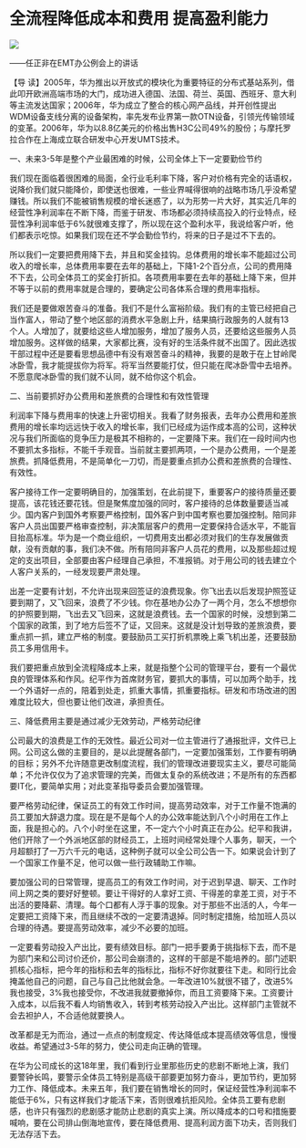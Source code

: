 # 全流程降低成本和费用 提高盈利能力
<img class="pv" src="https://api.visitor.plantree.me/visitor-badge/pv?namespace=plantree.me&key=renzhengfei-speeches/./docs/speeches/2006/04/全流程降低成本和费用提高盈利能力.md">


——任正非在EMT办公例会上的讲话



【导  读】2005年，华为推出以开放式的模块化为重要特征的分布式基站系列，借此叩开欧洲高端市场的大门，成功进入德国、法国、荷兰、英国、西班牙、意大利等主流发达国家；2006年，华为成立了整合的核心网产品线，并开创性提出WDM设备支线分离的设备架构，率先发布业界第一款OTN设备，引领光传输领域的变革。2006年，华为以8.8亿美元的价格出售H3C公司49%的股份；与摩托罗拉合作在上海成立联合研发中心开发UMTS技术。



一、未来3-5年是整个产业最困难的时候，公司全体上下一定要勤俭节约

  我们现在面临着很困难的局面，全行业毛利率下降，客户对价格有完全的话语权，说降价我们就只能降价，即使送也很难，一些业界喊得很响的战略市场几乎没希望赚钱。所以我们不能被销售规模的增长迷惑了，以为形势一片大好，其实近几年的经营性净利润率在不断下降，而鉴于研发、市场都必须持续高投入的行业特点，经营性净利润率低于6%就很难支撑了，所以现在这个盈利水平，我说给客户听，他们都表示吃惊。如果我们现在还不学会勤俭节约，将来的日子是过不下去的。

  所以我们一定要把费用降下去，并且和奖金挂钩。总体费用的增长率不能超过公司收入的增长率，总体费用率要在去年的基础上，下降1-2个百分点，公司的费用降不下去，公司全体员工的奖金打折扣。各项费用率要在去年的基础上降下来，但并不等于以前的费用率就是合理的，要确定公司各体系合理的费用率指标。

  我们还是要做艰苦奋斗的准备。我们不是什么富裕阶级。我们有的主管已经把自己当作富人，带动了整个地区部的消费水平急剧上升，结果搞行政服务的人就有13个人。人增加了，就要给这些人增加服务，增加了服务人员，还要给这些服务人员增加服务。这样做的结果，大家都比赛，没有好的生活条件就不出国了。因此选拔干部过程中还是要看思想品德中有没有艰苦奋斗的精神，我要的是敢于在上甘岭爬冰卧雪，我才能提拔你为将军。将军当然要能打仗，但只能在爬冰卧雪中去培养。不愿意爬冰卧雪的我们就不认同，就不给你这个机会。

二、当前要抓好办公费用和差旅费的合理性和有效性管理

  利润率下降与费用率的快速上升密切相关。我看了财务报表，去年办公费用和差旅费用的增长率均远远快于收入的增长率，我们已经成为运作成本高的公司，这种状况与我们所面临的竞争压力是极其不相称的，一定要降下来。我们在一段时间内也不要抓太多指标，不能千手观音。当前就主要抓两项，一个是办公费用，一个是差旅费。抓降低费用，不是简单化一刀切，而是要重点抓办公费和差旅费的合理性、有效性。

  客户接待工作一定要明确目的，加强策划，在此前提下，重要客户的接待质量还要提高，该花钱还要花钱。但是聚焦度加强的同时，客户接待的总体数量要适当减少。国内客户到国外考察要严格控制，国外客户到中国考察也要加强控制。陪同非客户人员出国要严格审查控制，非决策层客户的费用一定要保持合适水平，不能盲目抬高标准。华为是一个商业组织，一切费用支出都必须对我们的生存发展做贡献，没有贡献的事，我们决不做。所有陪同非客户人员花的费用，以及那些超过规定的支出项目，全部要由客户经理自己承担，不准报销。对于用公司的钱去建立个人客户关系的，一经发现要严肃处理。

  出差一定要有计划，不允许出现来回签证的浪费现象。你飞出去以后发现护照签证要到期了，又飞回来，浪费了不少钱。你在基地办公办了一两个月，怎么不想想你的护照要到期，飞出去又飞回来，这就是浪费钱。去一个国家的时候，没想到第二个国家的政策，到了地方后签不了证，又回来。这就是没计划导致的差旅浪费，要重点抓一抓，建立严格的制度。要鼓励员工买打折机票晚上乘飞机出差，还要鼓励员工多用信用卡。

  我们要把重点放到全流程降成本上来，就是指整个公司的管理平台，要有一个最优良的管理体系和作风。纪平作为首席财务官，要抓大的事情，可以加两个助手，找一个外语好一点的，陪着到处走，抓重大事情，抓重要指标。研发和市场改进的困难度比较大，但也要让他们改进，承担责任。

三、降低费用主要是通过减少无效劳动，严格劳动纪律

  公司最大的浪费是工作的无效性。最近公司对一位主管进行了通报批评，文件已上网。公司这么做的主要目的，是以此提醒各部门，一定要加强策划，工作要有明确的目标；另外不允许随意更改制度流程，我们的管理改进要现实主义，要尽可能简单；不允许仅仅为了追求管理的完美，而做太复杂的系统改进；不是所有的东西都要IT化，要简单实用；对此变革指导委员会要加强管理。

  要严格劳动纪律，保证员工的有效工作时间，提高劳动效率，对于工作量不饱满的员工要加大辞退力度。现在是不是每个人的办公效率能达到八个小时用在工作上面，我是担心的。八个小时坐在这里，不一定六个小时真正在办公。纪平和我讲，他们开除了一个外派地区部的财经员工，上班时间经常处理个人事务，聊天，一个月超额打了一万六千元的电话，这种例子就可以全公司公告一下。如果说会计到了一个国家工作量不足，他可以做一些行政辅助工作嘛。

  要加强公司的日常管理，提高员工的有效工作时间，对于迟到早退、聊天、工作时间上网之类的要好好整顿。要让干得好的人拿好工资、干得差的拿差工资，对于不出活的要降薪、清理。每个口都有人浮于事的现象。对于那些不出活的人，今年一定要把工资降下来，而且继续不改的一定要清退掉。同时制定措施，给加班人员以合理的待遇。要提高劳动效率，减少不必要的加班。

  一定要看劳动投入产出比，要有绩效目标。部门一把手要勇于挑指标下去，而不是为部门来和公司讨价还价，那公司会崩溃的，这样的干部是不能培养的。部门述职抓核心指标，把今年的指标和去年的指标比，指标不好你就要往下走。和同行比会掩盖他自己的问题，自己与自己比他就会急。一年改进10%就很不错了，改进5%我也接受，3%我也接受你，不改进我就要撤掉你，而且工资要降下来。工资要计入成本，以后我不看人均销售收入，转到考核劳动投入产出比。这样部门主管就不会去袒护人，不合适他就要换人。

 改革都是无为而治，通过一点点的制度规定、传达降低成本提高绩效等信息，慢慢收益。希望通过3-5年的努力，使公司走向正确的管理。

  在华为公司成长的这18年里，我们看到行业里那些历史的悲剧不断地上演，我们要警钟长鸣，要警示全体员工特别是高级干部要更加努力奋斗，更加节约，更加努力工作、降低成本。未来五年，我们要在销售增长的同时，保证经营性净利润率不能低于6%，只有这样我们才能活下来，否则很难抗拒风险。全体员工要有悲剧感，也许只有强烈的悲剧感才能防止悲剧的真实上演。所以降成本的口号和措施要喊响，要在公司排山倒海地宣传，要在降低费用、提高利润方面下功夫，否则我们无法存活下去。
